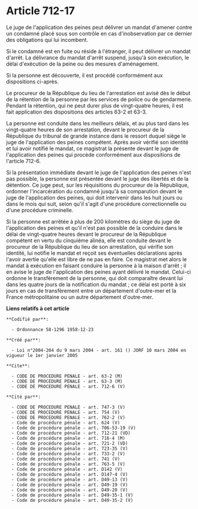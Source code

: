 # Article 712-17

Le juge de l'application des peines peut délivrer un mandat d'amener contre un condamné placé sous son contrôle en cas
d'inobservation par ce dernier des obligations qui lui incombent.

Si le condamné est en fuite ou réside à l'étranger, il peut délivrer un mandat d'arrêt. La délivrance du mandat d'arrêt
suspend, jusqu'à son exécution, le délai d'exécution de la peine ou des mesures d'aménagement.

Si la personne est découverte, il est procédé conformément aux dispositions ci-après.

Le procureur de la République du lieu de l'arrestation est avisé dès le début de la rétention de la personne par les services
de police ou de gendarmerie. Pendant la rétention, qui ne peut durer plus de vingt-quatre heures, il est fait application des
dispositions des articles 63-2 et 63-3.

La personne est conduite dans les meilleurs délais, et au plus tard dans les vingt-quatre heures de son arrestation, devant
le procureur de la République du tribunal de grande instance dans le ressort duquel siège le juge de l'application des peines
compétent. Après avoir vérifié son identité et lui avoir notifié le mandat, ce magistrat la présente devant le juge de
l'application des peines qui procède conformément aux dispositions de l'article 712-6.

Si la présentation immédiate devant le juge de l'application des peines n'est pas possible, la personne est présentée devant
le juge des libertés et de la détention. Ce juge peut, sur les réquisitions du procureur de la République, ordonner
l'incarcération du condamné jusqu'à sa comparution devant le juge de l'application des peines, qui doit intervenir dans les
huit jours ou dans le mois qui suit, selon qu'il s'agit d'une procédure correctionnelle ou d'une procédure criminelle.

Si la personne est arrêtée à plus de 200 kilomètres du siège du juge de l'application des peines et qu'il n'est pas possible
de la conduire dans le délai de vingt-quatre heures devant le procureur de la République compétent en vertu du cinquième
alinéa, elle est conduite devant le procureur de la République du lieu de son arrestation, qui vérifie son identité, lui
notifie le mandat et reçoit ses éventuelles déclarations après l'avoir avertie qu'elle est libre de ne pas en faire. Ce
magistrat met alors le mandat à exécution en faisant conduire la personne à la maison d'arrêt ; il en avise le juge de
l'application des peines ayant délivré le mandat. Celui-ci ordonne le transfèrement de la personne, qui doit comparaître
devant lui dans les quatre jours de la notification du mandat ; ce délai est porté à six jours en cas de transfèrement entre
un département d'outre-mer et la France métropolitaine ou un autre département d'outre-mer.

**Liens relatifs à cet article**

	**Codifié par**:

	  - Ordonnance 58-1296 1958-12-23

	**Créé par**:

	  - Loi n°2004-204 du 9 mars 2004 - art. 161 () JORF 10 mars 2004 en vigueur le 1er janvier 2005

	**Cite**:

	  - CODE DE PROCEDURE PENALE - art. 63-2 (M)
	  - CODE DE PROCEDURE PENALE - art. 63-3 (M)
	  - CODE DE PROCEDURE PENALE - art. 712-6 (V)

	**Cité par**:

	  - CODE DE PROCEDURE PENALE - art. 747-3 (V)
	  - CODE DE PROCEDURE PENALE - art. 754 (V)
	  - CODE DE PROCEDURE PENALE - art. 762-2 (V)
	  - Code de procédure pénale - art. 624 (V)
	  - Code de procédure pénale - art. 706-53-19 (V)
	  - Code de procédure pénale - art. 712-21 (VD)
	  - Code de procédure pénale - art. 716-4 (M)
	  - Code de procédure pénale - art. 721-2 (VD)
	  - Code de procédure pénale - art. 723-35 (V)
	  - Code de procédure pénale - art. 733-2 (V)
	  - Code de procédure pénale - art. 741 (V)
	  - Code de procédure pénale - art. 763-5 (V)
	  - Code de procédure pénale - art. D142 (V)
	  - Code de procédure pénale - art. D147-4 (V)
	  - Code de procédure pénale - art. D49-13 (V)
	  - Code de procédure pénale - art. D49-19 (V)
	  - Code de procédure pénale - art. D49-20 (V)
	  - Code de procédure pénale - art. D49-35-1 (V)
	  - Code de procédure pénale - art. D49-35-2 (V)
